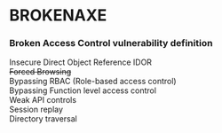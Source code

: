 <h1>BROKENAXE</h1>
<h3>Broken Access Control vulnerability definition</h3>
<p>Insecure Direct Object Reference IDOR<br>
<s>Forced Browsing</s><br>
Bypassing RBAC (Role-based access control)<br>
Bypassing Function level access control<br>
Weak API controls<br>
Session replay<br>
Directory traversal</p>


